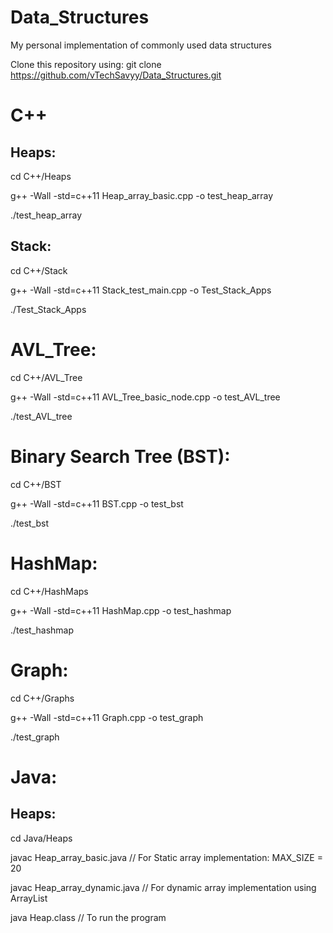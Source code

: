 # Data_Structures
My personal implementation of commonly used data structures

Clone this repository using:
git clone https://github.com/vTechSavyy/Data_Structures.git

# C++

## Heaps:

cd C++/Heaps

g++ -Wall -std=c++11 Heap_array_basic.cpp -o test_heap_array

./test_heap_array

## Stack:

cd C++/Stack

g++ -Wall -std=c++11 Stack_test_main.cpp -o Test_Stack_Apps

./Test_Stack_Apps

# AVL_Tree:

cd C++/AVL_Tree

g++ -Wall -std=c++11 AVL_Tree_basic_node.cpp -o test_AVL_tree

./test_AVL_tree

# Binary Search Tree (BST):
cd C++/BST

g++ -Wall -std=c++11 BST.cpp -o test_bst

./test_bst

# HashMap:

cd C++/HashMaps

g++ -Wall -std=c++11 HashMap.cpp -o test_hashmap

./test_hashmap

# Graph:

cd C++/Graphs

g++ -Wall -std=c++11 Graph.cpp -o test_graph

./test_graph


# Java:

## Heaps:

cd Java/Heaps

javac Heap_array_basic.java      // For Static array implementation: MAX_SIZE = 20

javac Heap_array_dynamic.java    // For dynamic array implementation using ArrayList

java Heap.class                  // To run the program
